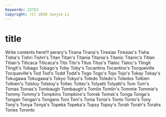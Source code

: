```yaml
---
Keywords: 22753
Copyright: (C) 2020 Junjie Li
---
```


# title

Write contents here!!!
perary's 
Tirana 
Tirana's 
Tiresias
Tiresias's 
Tisha 
Tisha's 
Tishri 
Tishri's 
Titan 
Titan's 
Titania 
Titania's 
Titanic
Titanic's 
Titian 
Titian's 
Titicaca 
Titicaca's 
Tito 
Tito's 
Titus 
Titus's 
Tlaloc
Tlaloc's 
Tlingit 
Tlingit's 
Tobago 
Tobago's 
Toby 
Toby's 
Tocantins 
Tocantins's 
Tocqueville
Tocqueville's 
Tod 
Tod's 
Todd 
Todd's 
Togo 
Togo's 
Tojo 
Tojo's 
Tokay
Tokay's 
Tokugawa 
Tokugawa's 
Tokyo 
Tokyo's 
Toledo 
Toledo's 
Toledos 
Tolkien 
Tolkien's
Tolstoy 
Tolstoy's 
Toltec 
Toltec's 
Tolyatti 
Tolyatti's 
Tom 
Tom's 
Tomas 
Tomas's
Tombaugh 
Tombaugh's 
Tomlin 
Tomlin's 
Tommie 
Tommie's 
Tommy 
Tommy's 
Tompkins 
Tompkins's
Tomsk 
Tomsk's 
Tonga 
Tonga's 
Tongan 
Tongan's 
Tongans 
Toni 
Toni's 
Tonia
Tonia's 
Tonto 
Tonto's 
Tony 
Tony's 
Tonya 
Tonya's 
Topeka 
Topeka's 
Topsy
Topsy's 
Torah 
Torah's 
Torahs 
Tories 
Toronto 

